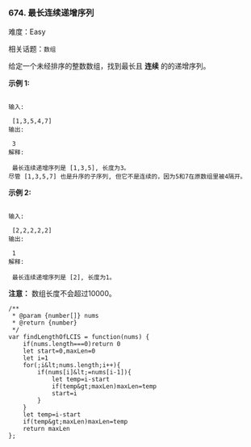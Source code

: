 ### 674. 最长连续递增序列

难度：Easy

相关话题：`数组`

给定一个未经排序的整数数组，找到最长且 **连续** 的的递增序列。



 **示例 1:** 





```

输入:

 [1,3,5,4,7]
输出:

 3
解释:

 最长连续递增序列是 [1,3,5], 长度为3。
尽管 [1,3,5,7] 也是升序的子序列, 但它不是连续的，因为5和7在原数组里被4隔开。 

```

 **示例 2:** 





```

输入:

 [2,2,2,2,2]
输出:

 1
解释:

 最长连续递增序列是 [2], 长度为1。

```

 **注意：** 数组长度不会超过10000。




```
/**
 * @param {number[]} nums
 * @return {number}
 */
var findLengthOfLCIS = function(nums) {
    if(nums.length===0)return 0
    let start=0,maxLen=0
    let i=1
    for(;i&lt;nums.length;i++){
        if(nums[i]&lt;=nums[i-1]){
            let temp=i-start
            if(temp&gt;maxLen)maxLen=temp
            start=i
        }
    }
    let temp=i-start
    if(temp&gt;maxLen)maxLen=temp
    return maxLen
};



```
